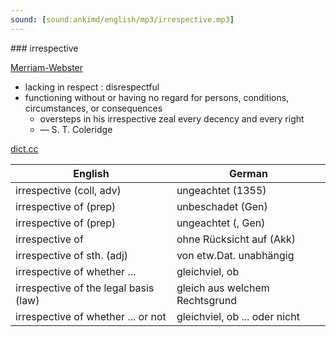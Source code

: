 ```yaml
---
sound: [sound:ankimd/english/mp3/irrespective.mp3]
---
```


\### irrespective

[Merriam-Webster](https://www.merriam-webster.com/dictionary/irrespective)

- lacking in respect : disrespectful
- functioning without or having no regard for persons, conditions, circumstances, or consequences
    - oversteps in his irrespective zeal every decency and every right
    - — S. T. Coleridge

[dict.cc](https://www.dict.cc/irrespective)

| English        | German       |
| -------------- | ------------ |
| irrespective (coll, adv) | ungeachtet (1355) |
| irrespective of (prep) | unbeschadet (Gen) |
| irrespective of (prep) | ungeachtet (, Gen) |
| irrespective of | ohne Rücksicht auf (Akk) |
| irrespective of sth. (adj) | von etw.Dat. unabhängig |
| irrespective of whether ... | gleichviel, ob |
| irrespective of the legal basis (law) | gleich aus welchem Rechtsgrund |
| irrespective of whether ... or not | gleichviel, ob ... oder nicht |
